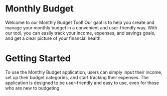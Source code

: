 # Monthly Budget 
Welcome to our Monthly Budget Tool! Our gaol is to help you create and manage your monthly budget in a convenient and user-friendly way. With our tool, you can easily track your income, expenses, and savings goals, and get a clear picture of your financial health.


# Getting Started
To use the Monthly Budget application, users can simply input their income, set up their budget categories, and start tracking their expenses. The application is designed to be user-friendly and easy to use, even for those who are new to budgeting.